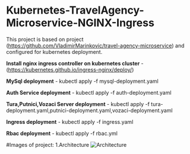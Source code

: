 # Kubernetes-TravelAgency-Microservice-NGINX-Ingress

This project is based on project (https://github.com/VladimirMarinkovic/travel-agency-microservice) and configured for kubernetes deployment.

**Install nginx ingress controller on kubernetes cluster** - (https://kubernetes.github.io/ingress-nginx/deploy/)

**MySql deployment** - kubectl apply -f mysql-deployment.yaml

**Auth Service deployment** - kubectl apply -f auth-deployment.yaml

**Tura,Putnici,Vozaci Server deployment** - kubectl apply -f tura-deployment.yaml,putnici-deployment.yaml,vozaci-deployment.yaml 

**Ingress deployment** - kubectl apply -f ingress.yaml

**Rbac deployment** - kubectl apply -f rbac.yml



#Images of project:
1.Architecture
![Architecture]()
